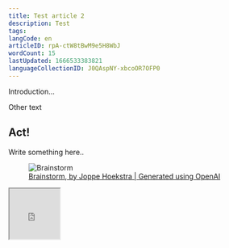 ```yaml
---
title: Test article 2
description: Test
tags: 
langCode: en
articleID: rpA-ctW8tBwM9e5H8WbJ
wordCount: 15
lastUpdated: 1666533383821
languageCollectionID: J0QAspNY-xbcoOR7OFP0
---
```


Introduction...

Other text

<client-only><action-custom buttonlink="https://github.com/activisthandbook/activisthandbook/commit/adc57936ca93c9cb7e1dcd75b284cc1c8cfbcdc1" buttonlabel="Button!"><h2>Act!</h2><p>Write something here..</p></action-custom></client-only>

<figure><img src="https://imagedelivery.net/0REzXdw3XtT87nmcqY33OQ/9fa455b8-06b0-421a-5d17-28d764f7c700/articleLarge" imageid="9fa455b8-06b0-421a-5d17-28d764f7c700" imagesource="https://edit.activisthandbook.org/author/RhbIxSqHiBfW6f3fOQXrkEn2K4t1" alt="Brainstorm" imagecaption="Brainstorm, by Joppe Hoekstra | Generated using OpenAI"><figcaption><a target="_blank" href="https://edit.activisthandbook.org/author/RhbIxSqHiBfW6f3fOQXrkEn2K4t1">Brainstorm, by Joppe Hoekstra | Generated using OpenAI</a></figcaption></figure>

<div data-youtube-video=""><iframe width="100" height="100" allowfullscreen="false" src="https://www.youtube-nocookie.com/embed/uJhqE0PYxmU" start="0"></iframe></div>
